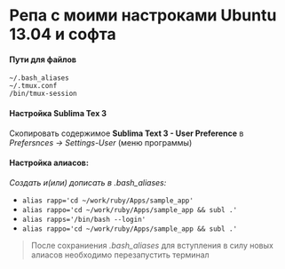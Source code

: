 # Репа с моими настроками Ubuntu 13.04 и софта

#### Пути для файлов
`~/.bash_aliases`   
`~/.tmux.conf`  
`/bin/tmux-session`  
  
#### Настройка Sublima Tex 3
  Скопировать содержимое **Sublima Text 3 - User Preference** в *Prefersnces -> Settings-User* (меню программы)
  
#### Настройка алиасов:
 *Создать и(или) дописать в .bash_aliases:*
* `alias rapp='cd ~/work/ruby/Apps/sample_app'`
* `alias rappo='cd ~/work/ruby/Apps/sample_app && subl .'`
* `alias rapps='/bin/bash --login'`
* `alias rappo='cd ~/work/ruby/Apps/sample_app && subl .'`  
 
> После сохраниения *.bash_aliases* для вступления в силу новых алиасов необходимо перезапустить терминал
  
